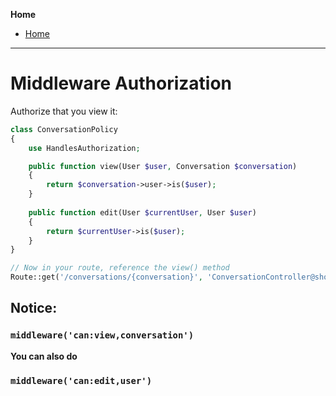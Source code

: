 **Home**
- [Home](../index.md)
---

# Middleware Authorization

Authorize that you view it:
```php
class ConversationPolicy
{
    use HandlesAuthorization;

    public function view(User $user, Conversation $conversation)
    {
        return $conversation->user->is($user);
    }
    
    public function edit(User $currentUser, User $user)
    {
        return $currentUser->is($user);
    }
}

// Now in your route, reference the view() method
Route::get('/conversations/{conversation}', 'ConversationController@show')->middleware('can:view,conversation');
```
## Notice: 
### `middleware('can:view,conversation')`
**You can also do**  
### `middleware('can:edit,user')`
